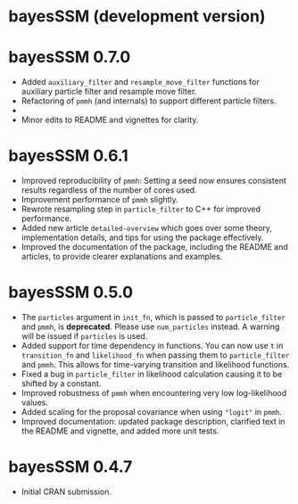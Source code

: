 # bayesSSM (development version)

# bayesSSM 0.7.0

* Added `auxiliary_filter` and `resample_move_filter` functions for
  auxiliary particle filter and resample move filter.
* Refactoring of `pmmh` (and internals) to support different particle filters.
* 
* Minor edits to README and vignettes for clarity.

# bayesSSM 0.6.1

* Improved reproducibility of `pmmh`: Setting a seed now ensures consistent 
results regardless of the number of cores used.
* Improvement performance of `pmmh` slightly. 
* Rewrote resampling step in `particle_filter` to C++ for improved 
performance.
* Added new article `detailed-overview` which goes over some theory, 
implementation details, and tips for using the package effectively.
* Improved the documentation of the package, including the README and
articles, to provide clearer explanations and examples.

# bayesSSM 0.5.0

* The `particles` argument in `init_fn`, which is passed to `particle_filter` 
and `pmmh`, is **deprecated**. Please use `num_particles` instead. 
A warning will be issued if `particles` is used.
* Added support for time dependency in functions. You can now use `t` in 
`transition_fn` and `likelihood_fn` when passing them to `particle_filter`
and `pmmh`. This allows for time-varying transition and likelihood functions.
* Fixed a bug in `particle_filter` in likelihood calculation causing it to be
shifted by a constant.
* Improved robustness of `pmmh` when encountering very low log-likelihood 
values.
* Added scaling for the proposal covariance when using `"logit"` in `pmmh`.
* Improved documentation: updated package description, 
clarified text in the README and vignette, and added more unit tests.


# bayesSSM 0.4.7

* Initial CRAN submission.
